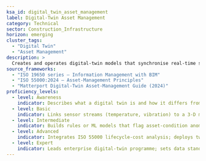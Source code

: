```yaml
---
ksa_id: digital_twin_asset_management
label: Digital-Twin Asset Management
category: Technical
sector: Construction_Infrastructure
horizon: emerging
cluster_tags:
  - "Digital Twin"
  - "Asset Management"
description: >
  Creates and operates digital-twin models that synchronise real-time sensor data with BIM geometry to support predictive maintenance, lifecycle costing, and sustainability reporting across built assets.
source_frameworks:
  - "ISO 19650 series – Information Management with BIM"
  - "ISO 55000:2024 – Asset-Management Principles"
  - "Matterport Digital-Twin Asset-Management Guide (2024)"
proficiency_levels:
  - level: Awareness
    indicator: Describes what a digital twin is and how it differs from BIM; recognises basic data flows (IoT → twin dashboard).
  - level: Basic
    indicator: Links sensor streams (temperature, vibration) to a 3-D model; views KPIs (runtime hours, energy use) on a dashboard.
  - level: Intermediate
    indicator: Builds rules or ML models that flag asset-condition anomalies; schedules work orders directly from the twin.
  - level: Advanced
    indicator: Integrates ISO 55000 lifecycle-cost analysis; deploys twin across multiple facilities with common data environment (CDE) governance.
  - level: Expert
    indicator: Leads enterprise digital-twin programme; sets data standards and cybersecurity controls; quantifies ROI and carbon-reduction benefits for board reporting.
---
```

